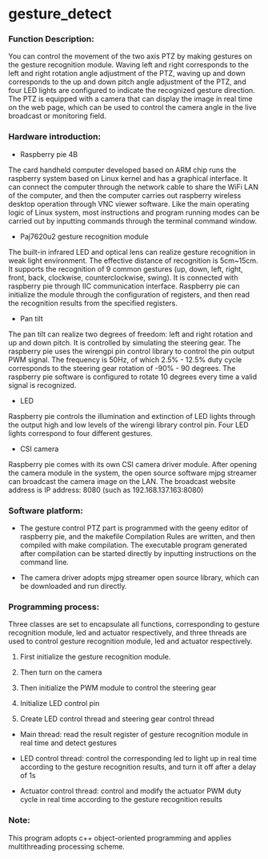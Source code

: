 # gesture_detect



### Function Description:



You can control the movement of the two axis PTZ by making gestures on the gesture recognition module. Waving left and right corresponds to the left and right rotation angle adjustment of the PTZ, waving up and down corresponds to the up and down pitch angle adjustment of the PTZ, and four LED lights are configured to indicate the recognized gesture direction. The PTZ is equipped with a camera that can display the image in real time on the web page, which can be used to control the camera angle in the live broadcast or monitoring field.



### Hardware introduction:



* Raspberry pie 4B



The card handheld computer developed based on ARM chip runs the raspberry system based on Linux kernel and has a graphical interface. It can connect the computer through the network cable to share the WiFi LAN of the computer, and then the computer carries out raspberry wireless desktop operation through VNC viewer software. Like the main operating logic of Linux system, most instructions and program running modes can be carried out by inputting commands through the terminal command window.



* Paj7620u2 gesture recognition module



The built-in infrared LED and optical lens can realize gesture recognition in weak light environment. The effective distance of recognition is 5cm~15cm. It supports the recognition of 9 common gestures (up, down, left, right, front, back, clockwise, counterclockwise, swing). It is connected with raspberry pie through IIC communication interface. Raspberry pie can initialize the module through the configuration of registers, and then read the recognition results from the specified registers.



* Pan tilt



The pan tilt can realize two degrees of freedom: left and right rotation and up and down pitch. It is controlled by simulating the steering gear. The raspberry pie uses the wirengpi pin control library to control the pin output PWM signal. The frequency is 50Hz, of which 2.5% - 12.5% duty cycle corresponds to the steering gear rotation of -90% - 90 degrees. The raspberry pie software is configured to rotate 10 degrees every time a valid signal is recognized.



* LED



Raspberry pie controls the illumination and extinction of LED lights through the output high and low levels of the wirengi library control pin. Four LED lights correspond to four different gestures.



* CSI camera



Raspberry pie comes with its own CSI camera driver module. After opening the camera module in the system, the open source software mjpg streamer can broadcast the camera image on the LAN. The broadcast website address is IP address: 8080 (such as 192.168.137.163:8080)



### Software platform:



* The gesture control PTZ part is programmed with the geeny editor of raspberry pie, and the makefile Compilation Rules are written, and then compiled with make compilation. The executable program generated after compilation can be started directly by inputting instructions on the command line.



* The camera driver adopts mjpg streamer open source library, which can be downloaded and run directly.



### Programming process:

Three classes are set to encapsulate all functions, corresponding to gesture recognition module, led and actuator respectively, and three threads are used to control gesture recognition module, led and actuator respectively.




1. First initialize the gesture recognition module.



2. Then turn on the camera



3. Then initialize the PWM module to control the steering gear



4. Initialize LED control pin



5. Create LED control thread and steering gear control thread

* Main thread: read the result register of gesture recognition module in real time and detect gestures

* LED control thread: control the corresponding led to light up in real time according to the gesture recognition results, and turn it off after a delay of 1s

* Actuator control thread: control and modify the actuator PWM duty cycle in real time according to the gesture recognition results



### Note:



This program adopts c++ object-oriented programming and applies multithreading processing scheme.